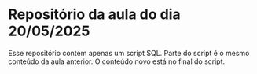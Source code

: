 # Repositório da aula do dia 20/05/2025
Esse repositório contém apenas um script SQL.
Parte do script é o mesmo conteúdo da aula anterior. O conteúdo novo está no final do script.
